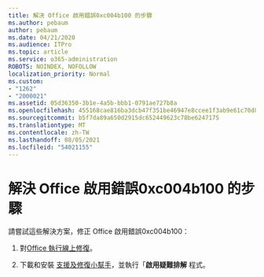```yaml
---
title: 解決 Office 啟用錯誤0xc004b100 的步驟
ms.author: pebaum
author: pebaum
ms.date: 04/21/2020
ms.audience: ITPro
ms.topic: article
ms.service: o365-administration
ROBOTS: NOINDEX, NOFOLLOW
localization_priority: Normal
ms.custom:
- "1262"
- "2000021"
ms.assetid: 05d36350-3b1e-4a5b-bbb1-0791ae727b8a
ms.openlocfilehash: 455168cae816ba3dcb47f351be46947e8ccee1f3ab9e61c70d82d49e5279ef85
ms.sourcegitcommit: b5f7da89a650d2915dc652449623c78be6247175
ms.translationtype: MT
ms.contentlocale: zh-TW
ms.lasthandoff: 08/05/2021
ms.locfileid: "54021155"
---
```

# <a name="steps-to-resolve-office-activation-error-0xc004b100"></a>解決 Office 啟用錯誤0xc004b100 的步驟

請嘗試這些解決方案，修正 Office 啟用錯誤0xc004b100：
  
1. 對[Office 執行線上修復](https://support.office.com/article/7821d4b6-7c1d-4205-aa0e-a6b40c5bb88b)。

2. 下載和安裝 [支援及修復小幫手](https://aka.ms/SARA-OfficeActivation-Alchemy)，並執行「**啟用疑難排解** 程式。
